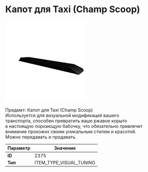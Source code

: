 # Капот для Taxi (Champ Scoop)

![Item Image](../img/2375.webp?raw=true)

Предмет: Капот для Taxi (Champ Scoop)<br>Используется для визуальной модификаций вашего<br>транспорта, способен превратить ваше ржавое корыто<br>в настоящую порхающую бабочку, что обязательно привлечет<br>внимание прохожих своим уникальным стилем и красотой.<br>Можно передавать и продавать.


| Параметр | Значение |
|----------|----------|
| **ID** | 2375 |
| **Тип** | ITEM_TYPE_VISUAL_TUNING |

